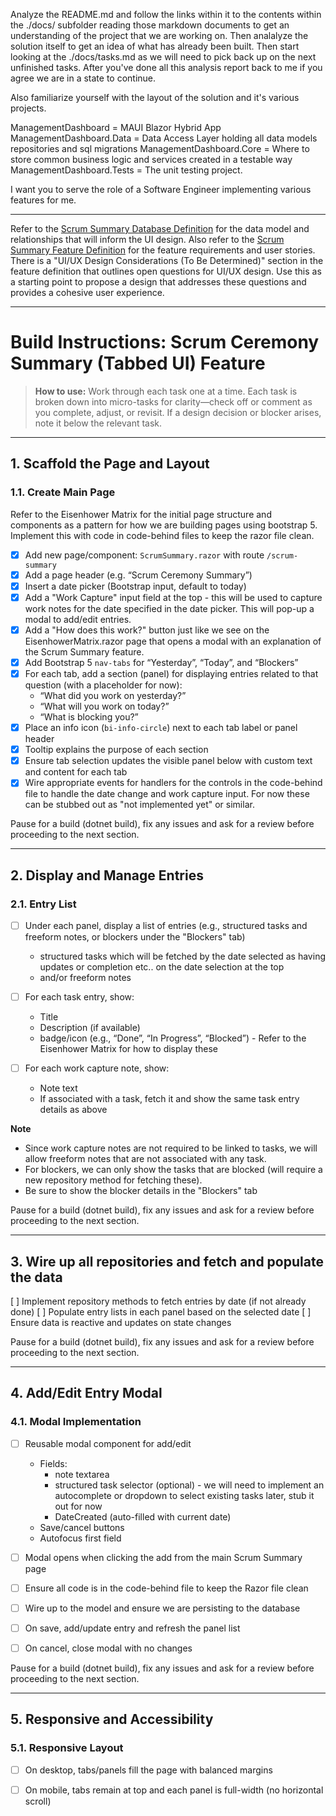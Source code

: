 Analyze the README.md and follow the links within it to the contents within the ./docs/ subfolder reading those markdown documents to get an understanding of the project that we are working on.  Then analalyze the solution itself to get an idea of what has already been built.  Then start looking at the ./docs/tasks.md as we will need to pick back up on the next unfinished tasks.  After you've done all this analysis report back to me if you agree we are in a state to continue.

Also familiarize yourself with the layout of the solution and it's various projects.

ManagementDashboard = MAUI Blazor Hybrid App
ManagementDashboard.Data = Data Access Layer holding all data models repositories and sql migrations
ManagementDashboard.Core = Where to store common business logic and services created in a testable way
ManagementDashboard.Tests = The unit testing project.

I want you to serve the role of a Software Engineer implementing various features for me.

----------------

Refer to the [Scrum Summary Database Definition](feature-scrum-summary-database.md) for the data model and relationships that will inform the UI design. Also refer to the [Scrum Summary Feature Definition](feature-scrum-summary.md) for the feature requirements and user stories.  There is a "UI/UX Design Considerations (To Be Determined)" section in the feature definition that outlines open questions for UI/UX design.  Use this as a starting point to propose a design that addresses these questions and provides a cohesive user experience.

---

# **Build Instructions: Scrum Ceremony Summary (Tabbed UI) Feature**

> **How to use:**
> Work through each task one at a time.
> Each task is broken down into micro-tasks for clarity—check off or comment as you complete, adjust, or revisit.
> If a design decision or blocker arises, note it below the relevant task.

---

## 1. Scaffold the Page and Layout

### 1.1. Create Main Page

Refer to the Eisenhower Matrix for the initial page structure and components as a pattern for how we are building pages using bootstrap 5.  Implement this with code in code-behind files to keep the razor file clean.

* [x] Add new page/component: `ScrumSummary.razor` with route `/scrum-summary`
* [x] Add a page header (e.g. “Scrum Ceremony Summary”)
* [x] Insert a date picker (Bootstrap input, default to today)
* [x] Add a "Work Capture" input field at the top - this will be used to capture work notes for the date specified in the date picker.  This will pop-up a modal to add/edit entries.
* [x] Add a "How does this work?" button just like we see on the EisenhowerMatrix.razor page that opens a modal with an explanation of the Scrum Summary feature.
* [x] Add Bootstrap 5 `nav-tabs` for “Yesterday”, “Today”, and “Blockers”
* [x] For each tab, add a section (panel) for displaying entries related to that question (with a placeholder for now):
  * “What did you work on yesterday?”
  * “What will you work on today?”
  * “What is blocking you?”
* [x] Place an info icon (`bi-info-circle`) next to each tab label or panel header
* [x] Tooltip explains the purpose of each section
* [x] Ensure tab selection updates the visible panel below with custom text and content for each tab 
* [x] Wire appropriate events for handlers for the controls in the code-behind file to handle the date change and work capture input.  For now these can be stubbed out as "not implemented yet" or similar.

Pause for a build (dotnet build), fix any issues and ask for a review before proceeding to the next section.

---

## 2. Display and Manage Entries

### 2.1. Entry List

* [ ] Under each panel, display a list of entries (e.g., structured tasks and freeform notes, or blockers under the "Blockers" tab)
  * structured tasks which will be fetched by the date selected as having updates or completion etc.. on the date selection at the top 
  * and/or freeform notes
* [ ] For each task entry, show:

  * Title
  * Description (if available)
  * badge/icon (e.g., “Done”, “In Progress”, “Blocked”) - Refer to the Eisenhower Matrix for how to display these

* [ ] For each work capture note, show:

  * Note text
  * If associated with a task, fetch it and show the same task entry details as above

**Note**
* Since work capture notes are not required to be linked to tasks, we will allow freeform notes that are not associated with any task.
* For blockers, we can only show the tasks that are blocked (will require a new repository method for fetching these).
* Be sure to show the blocker details in the "Blockers" tab

Pause for a build (dotnet build), fix any issues and ask for a review before proceeding to the next section.

---

## 3. Wire up all repositories and fetch and populate the data

[ ] Implement repository methods to fetch entries by date (if not already done)
[ ] Populate entry lists in each panel based on the selected date
[ ] Ensure data is reactive and updates on state changes


Pause for a build (dotnet build), fix any issues and ask for a review before proceeding to the next section.

---

## 4. Add/Edit Entry Modal

### 4.1. Modal Implementation

* [ ] Reusable modal component for add/edit

  * Fields: 
    * note textarea
    * structured task selector (optional) - we will need to implement an autocomplete or dropdown to select existing tasks later, stub it out for now
    * DateCreated (auto-filled with current date)
  * Save/cancel buttons
  * Autofocus first field

* [ ] Modal opens when clicking the add from the main Scrum Summary page
* [ ] Ensure all code is in the code-behind file to keep the Razor file clean
* [ ] Wire up to the model and ensure we are persisting to the database
* [ ] On save, add/update entry and refresh the panel list
* [ ] On cancel, close modal with no changes

Pause for a build (dotnet build), fix any issues and ask for a review before proceeding to the next section.

---

## 5. Responsive and Accessibility

### 5.1. Responsive Layout

* [ ] On desktop, tabs/panels fill the page with balanced margins
* [ ] On mobile, tabs remain at top and each panel is full-width (no horizontal scroll)

